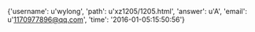 {'username': u'wylong', 'path': u'xz1205/1205.html', 'answer': u'A', 'email': u'1170977896@qq.com', 'time': '2016-01-05:15:50:56'}